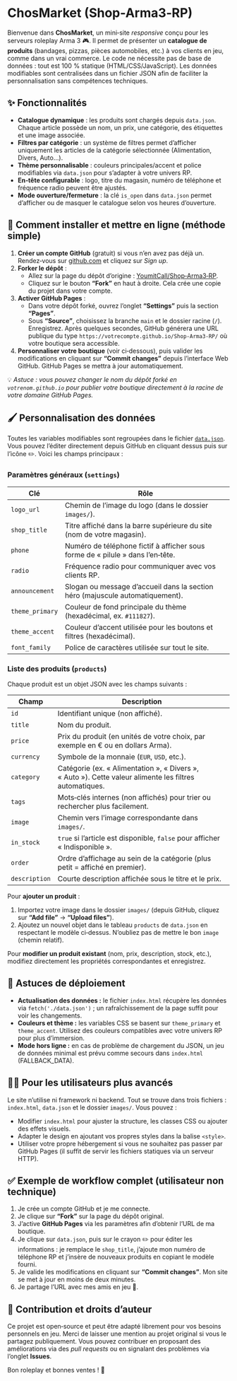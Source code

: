# ChosMarket (Shop-Arma3‑RP)

Bienvenue dans **ChosMarket**, un mini‑site _responsive_ conçu pour les serveurs roleplay Arma 3 🎮. Il permet de présenter un **catalogue de produits** (bandages, pizzas, pièces automobiles, etc.) à vos clients en jeu, comme dans un vrai commerce. Le code ne nécessite pas de base de données : tout est 100 % statique (HTML/CSS/JavaScript). Les données modifiables sont centralisées dans un fichier JSON afin de faciliter la personnalisation sans compétences techniques.

## ✨ Fonctionnalités

- **Catalogue dynamique** : les produits sont chargés depuis `data.json`. Chaque article possède un nom, un prix, une catégorie, des étiquettes et une image associée.
- **Filtres par catégorie** : un système de filtres permet d’afficher uniquement les articles de la catégorie sélectionnée (Alimentation, Divers, Auto…).
- **Thème personnalisable** : couleurs principales/accent et police modifiables via `data.json` pour s’adapter à votre univers RP.
- **En‑tête configurable** : logo, titre du magasin, numéro de téléphone et fréquence radio peuvent être ajustés.
- **Mode ouverture/fermeture** : la clé `is_open` dans `data.json` permet d’afficher ou de masquer le catalogue selon vos heures d’ouverture.

## 🧰 Comment installer et mettre en ligne (méthode simple)

1. **Créer un compte GitHub** (gratuit) si vous n’en avez pas déjà un. Rendez‑vous sur [github.com](https://github.com) et cliquez sur _Sign up_.
2. **Forker le dépôt** :
   - Allez sur la page du dépôt d’origine : [YoumitCall/Shop‑Arma3‑RP](https://github.com/YoumitCall/Shop-Arma3-RP).
   - Cliquez sur le bouton **“Fork”** en haut à droite. Cela crée une copie du projet dans votre compte.
3. **Activer GitHub Pages** :
   - Dans votre dépôt forké, ouvrez l’onglet **“Settings”** puis la section **“Pages”**.
   - Sous **“Source”**, choisissez la branche `main` et le dossier racine (`/`). Enregistrez. Après quelques secondes, GitHub générera une URL publique du type `https://votrecompte.github.io/Shop-Arma3-RP/` où votre boutique sera accessible.
4. **Personnaliser votre boutique** (voir ci‑dessous), puis valider les modifications en cliquant sur **“Commit changes”** depuis l’interface Web GitHub. GitHub Pages se mettra à jour automatiquement.

💡 *Astuce : vous pouvez changer le nom du dépôt forké en `votrenom.github.io` pour publier votre boutique directement à la racine de votre domaine GitHub Pages.*

## 🖌️ Personnalisation des données

Toutes les variables modifiables sont regroupées dans le fichier [`data.json`](./data.json). Vous pouvez l’éditer directement depuis GitHub en cliquant dessus puis sur l’icône ✏️. Voici les champs principaux :

### Paramètres généraux (`settings`)

| Clé                 | Rôle                                                                              |
|---------------------|------------------------------------------------------------------------------------|
| `logo_url`          | Chemin de l’image du logo (dans le dossier `images/`).                             |
| `shop_title`        | Titre affiché dans la barre supérieure du site (nom de votre magasin).             |
| `phone`             | Numéro de téléphone fictif à afficher sous forme de « pilule » dans l’en‑tête.     |
| `radio`             | Fréquence radio pour communiquer avec vos clients RP.                              |
| `announcement`      | Slogan ou message d’accueil dans la section héro (majuscule automatiquement).      |
| `theme_primary`     | Couleur de fond principale du thème (hexadécimal, ex. `#111827`).                  |
| `theme_accent`      | Couleur d’accent utilisée pour les boutons et filtres (hexadécimal).               |
| `font_family`       | Police de caractères utilisée sur tout le site.                                    |

### Liste des produits (`products`)

Chaque produit est un objet JSON avec les champs suivants :

| Champ       | Description                                                                                            |
|-------------|--------------------------------------------------------------------------------------------------------|
| `id`        | Identifiant unique (non affiché).                                                                     |
| `title`     | Nom du produit.                                                                                       |
| `price`     | Prix du produit (en unités de votre choix, par exemple en € ou en dollars Arma).                       |
| `currency`  | Symbole de la monnaie (`EUR`, `USD`, etc.).                                                            |
| `category`  | Catégorie (ex. « Alimentation », « Divers », « Auto »). Cette valeur alimente les filtres automatiques. |
| `tags`      | Mots‑clés internes (non affichés) pour trier ou rechercher plus facilement.                            |
| `image`     | Chemin vers l’image correspondante dans `images/`.                                                     |
| `in_stock`  | `true` si l’article est disponible, `false` pour afficher « Indisponible ».                             |
| `order`     | Ordre d’affichage au sein de la catégorie (plus petit = affiché en premier).                           |
| `description` | Courte description affichée sous le titre et le prix.                                               |

Pour **ajouter un produit** :
1. Importez votre image dans le dossier `images/` (depuis GitHub, cliquez sur **“Add file”** → **“Upload files”**).
2. Ajoutez un nouvel objet dans le tableau `products` de `data.json` en respectant le modèle ci‑dessus. N’oubliez pas de mettre le bon `image` (chemin relatif).

Pour **modifier un produit existant** (nom, prix, description, stock, etc.), modifiez directement les propriétés correspondantes et enregistrez.

## 🚀 Astuces de déploiement

- **Actualisation des données :** le fichier `index.html` récupère les données via `fetch('./data.json')` ; un rafraîchissement de la page suffit pour voir les changements.
- **Couleurs et thème :** les variables CSS se basent sur `theme_primary` et `theme_accent`. Utilisez des couleurs compatibles avec votre univers RP pour plus d’immersion.
- **Mode hors ligne :** en cas de problème de chargement du JSON, un jeu de données minimal est prévu comme secours dans `index.html` (FALLBACK_DATA).

## 🧑‍💻 Pour les utilisateurs plus avancés

Le site n’utilise ni framework ni backend. Tout se trouve dans trois fichiers : `index.html`, `data.json` et le dossier `images/`. Vous pouvez :

- Modifier `index.html` pour ajuster la structure, les classes CSS ou ajouter des effets visuels.
- Adapter le design en ajoutant vos propres styles dans la balise `<style>`.
- Utiliser votre propre hébergement si vous ne souhaitez pas passer par GitHub Pages (il suffit de servir les fichiers statiques via un serveur HTTP).

## ✅ Exemple de workflow complet (utilisateur non technique)

1. Je crée un compte GitHub et je me connecte.
2. Je clique sur **“Fork”** sur la page du dépôt original.
3. J’active **GitHub Pages** via les paramètres afin d’obtenir l’URL de ma boutique.
4. Je clique sur `data.json`, puis sur le crayon ✏️ pour éditer les informations : je remplace le `shop_title`, j’ajoute mon numéro de téléphone RP et j’insère de nouveaux produits en copiant le modèle fourni.
5. Je valide les modifications en cliquant sur **“Commit changes”**. Mon site se met à jour en moins de deux minutes.
6. Je partage l’URL avec mes amis en jeu 🎉.

## 🤝 Contribution et droits d’auteur

Ce projet est open‑source et peut être adapté librement pour vos besoins personnels en jeu. Merci de laisser une mention au projet original si vous le partagez publiquement. Vous pouvez contribuer en proposant des améliorations via des _pull requests_ ou en signalant des problèmes via l’onglet **Issues**.

Bon roleplay et bonnes ventes ! 🛒
